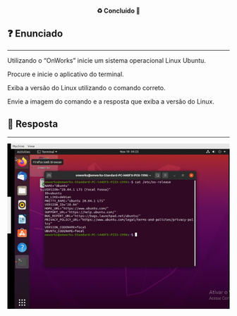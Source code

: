 <h4 align="center"> 
  ♻️ Concluído 🚀
</h4>

## ❓ Enunciado
---

Utilizando o “OnWorks” inicie um sistema operacional Linux Ubuntu.

Procure e inicie o aplicativo do terminal.

Exiba a versão do Linux utilizando o comando correto.

Envie a imagem do comando e a resposta que exiba a versão do Linux.

## 📝 Resposta
---

![print](print.jpg)
